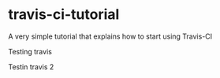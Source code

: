 # travis-ci-tutorial
A very simple tutorial that explains how to start using Travis-CI



Testing travis


Testin travis 2